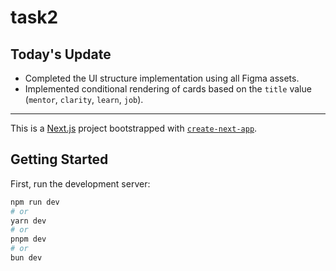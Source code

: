 # task2

## Today's Update

- Completed the UI structure implementation using all Figma assets.  
- Implemented conditional rendering of cards based on the `title` value (`mentor`, `clarity`, `learn`, `job`).

---

This is a [Next.js](https://nextjs.org) project bootstrapped with [`create-next-app`](https://github.com/vercel/next.js/tree/canary/packages/create-next-app).

## Getting Started

First, run the development server:

```bash
npm run dev
# or
yarn dev
# or
pnpm dev
# or
bun dev
